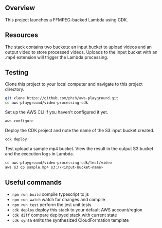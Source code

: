 ## Overview

This project launches a FFMPEG-backed Lambda using CDK.

## Resources
The stack contains two buckets: an input bucket to upload videos and an output video to store processed videos.
Uploads to the input bucket with an .mp4 extension will trigger the Lambda processing.

## Testing
Clone this project to your local computer and navigate to this project directory.
```bash
git clone https://github.com/phch/aws-playground.git
cd aws-playground/video-processing-cdk
```

Set up the AWS CLI if you haven't configured it yet.
```bash
aws configure
```

Deploy the CDK project and note the name of the S3 input bucket created.
```bash
cdk deploy
```

Test upload a sample mp4 bucket. View the result in the output S3 bucket and the execution logs in Lambda.
```bash
cd aws-playground/video-processing-cdk/test/video
aws s3 cp sample.mp4 s3://<input-bucket-name>
```

## Useful commands

 * `npm run build`   compile typescript to js
 * `npm run watch`   watch for changes and compile
 * `npm run test`    perform the jest unit tests
 * `cdk deploy`      deploy this stack to your default AWS account/region
 * `cdk diff`        compare deployed stack with current state
 * `cdk synth`       emits the synthesized CloudFormation template